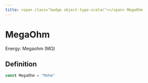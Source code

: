 ```yaml
---
title: <span class="badge object-type-scalar"></span> MegaOhm
---
```

# <span class="badge object-type-scalar"></span> MegaOhm

Energy: Megaohm (MΩ)

## Definition

```go
const MegaOhm = "Mohm"
```
